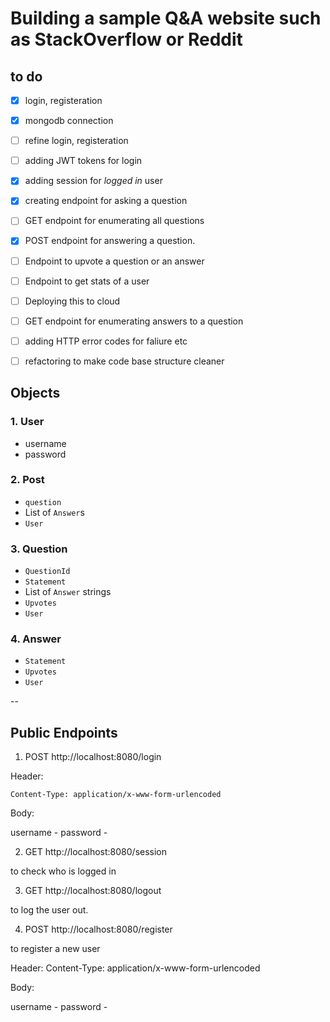 # Building a sample  Q&A website such as StackOverflow or Reddit

## to do

* [X] login, registeration 
* [X] mongodb connection
* [ ] refine login, registeration
* [ ] adding JWT tokens for login
* [X] adding session for _logged in_ user
* [X] creating endpoint for asking a question
* [ ] GET endpoint for enumerating all questions
* [X] POST endpoint for answering a question.
* [ ] Endpoint to upvote a question or an answer
* [ ] Endpoint to get stats of a user
* [ ] Deploying this to cloud

* [ ] GET endpoint for enumerating answers to a question 
* [ ] adding HTTP error codes for faliure etc
* [ ] refactoring to make code base structure cleaner



## Objects

### 1. User
- username
- password

### 2. Post 
- ```question```
- List of ```Answer```s
- ```User```

### 3. Question
- ```QuestionId``` 
- ```Statement```
- List of ```Answer``` strings 
- ```Upvotes```
- ```User```

### 4. Answer
- ```Statement```
- ```Upvotes```
- ```User```

--

## Public Endpoints
1. POST http://localhost:8080/login

Header:

```Content-Type: application/x-www-form-urlencoded```

Body:

username - <username>
password - <password>

2. GET http://localhost:8080/session

to check who is logged in 

3. GET http://localhost:8080/logout

to log the user out.

4. POST http://localhost:8080/register

to register a new user

Header:
Content-Type: application/x-www-form-urlencoded

Body:

username - <username>
password - <password>
